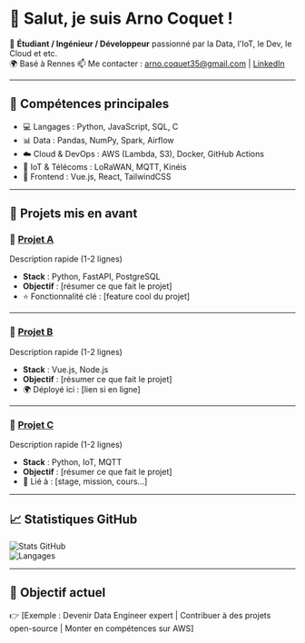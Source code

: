 # 👋 Salut, je suis Arno Coquet !  

🎯 **Étudiant / Ingénieur / Développeur** passionné par la Data, l'IoT, le Dev, le Cloud et etc.  
🌍 Basé à Rennes
📫 Me contacter : arno.coquet35@gmail.com | [LinkedIn](https://linkedin.com/in/arno-coquet)  

---

## 🚀 Compétences principales
- 💻 Langages : Python, JavaScript, SQL, C  
- 📊 Data : Pandas, NumPy, Spark, Airflow  
- ☁️ Cloud & DevOps : AWS (Lambda, S3), Docker, GitHub Actions  
- 📡 IoT & Télécoms : LoRaWAN, MQTT, Kinéis  
- 🎨 Frontend : Vue.js, React, TailwindCSS  

---

## 📌 Projets mis en avant

### 🔹 [Projet A](https://github.com/username/ProjetA)
Description rapide (1-2 lignes)  
- **Stack** : Python, FastAPI, PostgreSQL  
- **Objectif** : [résumer ce que fait le projet]  
- ⭐ Fonctionnalité clé : [feature cool du projet]

---

### 🔹 [Projet B](https://github.com/username/ProjetB)
Description rapide (1-2 lignes)  
- **Stack** : Vue.js, Node.js  
- **Objectif** : [résumer ce que fait le projet]  
- 🌍 Déployé ici : [lien si en ligne]  

---

### 🔹 [Projet C](https://github.com/username/ProjetC)
Description rapide (1-2 lignes)  
- **Stack** : Python, IoT, MQTT  
- **Objectif** : [résumer ce que fait le projet]  
- 📡 Lié à : [stage, mission, cours…]  

---

## 📈 Statistiques GitHub

![Stats GitHub](https://github-readme-stats.vercel.app/api?username=USERNAME&show_icons=true&theme=tokyonight)  
![Langages](https://github-readme-stats.vercel.app/api/top-langs/?username=USERNAME&layout=compact&theme=tokyonight)

---

## 🎯 Objectif actuel
👉 [Exemple : Devenir Data Engineer expert | Contribuer à des projets open-source | Monter en compétences sur AWS]
